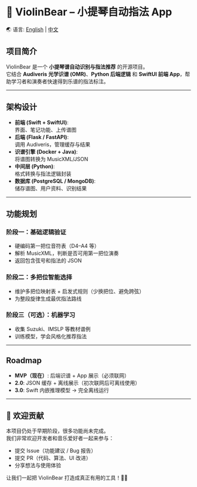 # 🎻 ViolinBear – 小提琴自动指法 App

🌏 语言: [English](README.md) | [中文](README.zh.md)

## 项目简介
ViolinBear 是一个 **小提琴谱自动识别与指法推荐** 的开源项目。  
它结合 **Audiveris 光学识谱 (OMR)**、**Python 后端逻辑** 和 **SwiftUI 前端 App**，帮助学习者和演奏者快速得到乐谱的指法标注。  

---

## 架构设计
- **前端 (Swift + SwiftUI)**:  
  界面、笔记功能、上传谱图  
- **后端 (Flask / FastAPI)**:  
  调用 Audiveris，管理缓存与结果  
- **识谱引擎 (Docker + Java)**:  
  将谱图转换为 MusicXML/JSON  
- **中间层 (Python)**:  
  格式转换与指法逻辑封装  
- **数据库 (PostgreSQL / MongoDB)**:  
  储存谱图、用户资料、识别结果  

---

## 功能规划
### 阶段一：基础逻辑验证
- 硬编码第一把位音符表（D4–A4 等）  
- 解析 MusicXML，判断是否可用第一把位演奏  
- 返回包含弦号和指法的 JSON  

### 阶段二：多把位智能选择
- 维护多把位映射表 + 启发式规则（少换把位、避免跨弦）  
- 为整段旋律生成最优指法路线  

### 阶段三（可选）：机器学习
- 收集 Suzuki、IMSLP 等教材谱例  
- 训练模型，学会风格化推荐指法  

---

## Roadmap
- **MVP（现在）**: 后端识谱 + App 展示（必须联网）  
- **2.0**: JSON 缓存 + 离线展示（初次联网后可离线使用）  
- **3.0**: Swift 内嵌推理模型 → 完全离线运行  

---

## 🤝 欢迎贡献
本项目仍处于早期阶段，很多功能尚未完成。  
我们非常欢迎开发者和音乐爱好者一起来参与：  

- 提交 Issue（功能建议 / Bug 报告）  
- 提交 PR（代码、算法、UI 改进）  
- 分享想法与使用体验  

让我们一起把 ViolinBear 打造成真正有用的工具！🎻🐻